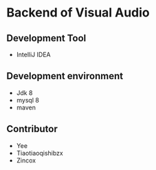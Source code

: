 # Backend of Visual Audio

## Development Tool

- IntelliJ IDEA

## Development environment

- Jdk 8
- mysql 8
- maven

## Contributor

- Yee
- Tiaotiaoqishibzx
- Zincox
